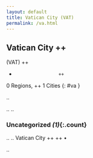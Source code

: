 ```yaml
---
layout: default
title: Vatican City (VAT)
permalink: /va.html
---
```



## Vatican City   ++
(VAT)  ++
-                     ++
0 Regions, ++
1 Cities
{: #va }

.. 




.. 
.. 


### Uncategorized _(1)_{:.count}


..
..
Vatican City  ++
 ++
•




.. 
 
